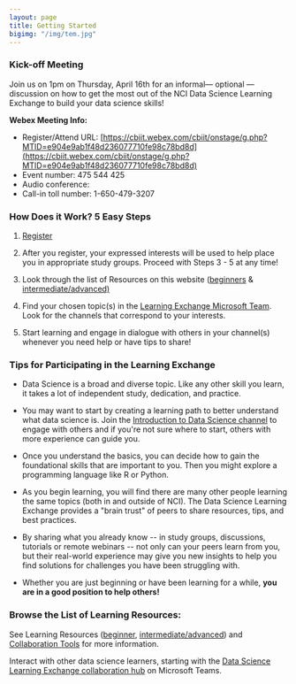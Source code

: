 ```yaml
---
layout: page
title: Getting Started
bigimg: "/img/tem.jpg"
---
```


### Kick-off Meeting

Join us on 1pm on Thursday, April 16th for an informal— optional —discussion on how to get the most out of the NCI Data Science Learning Exchange to build your data science skills!

**Webex Meeting Info:**
* Register/Attend URL: [https://cbiit.webex.com/cbiit/onstage/g.php?MTID=e904e9ab1f48d236077710fe98c78bd8d](https://cbiit.webex.com/cbiit/onstage/g.php?MTID=e904e9ab1f48d236077710fe98c78bd8d)
* Event number: 475 544 425
* Audio conference:    
* Call-in toll number: 1-650-479-3207

### How Does it Work? 5 Easy Steps

1. [Register](http://bit.ly/NCI_datascience_peer2peer)

2. After you register, your expressed interests will be used to help place you in appropriate study groups. Proceed with Steps 3 - 5 at any time!

3. Look through the list of Resources on this website ([beginners](https://cbiit.github.io/p2p-datasci/beginner-resources/)
       & [intermediate/advanced)](https://cbiit.github.io/p2p-datasci/intadv-resources/)

4. Find your chosen topic(s) in the [Learning Exchange Microsoft Team](https://bit.ly/2V1k9tj). Look for the channels that correspond to    your interests.

5. Start learning and engage in dialogue with others in your channel(s) whenever you need help or have tips to share!

### Tips for Participating in the Learning Exchange

* Data Science is a broad and diverse topic. Like any other skill you learn, it takes a lot of independent study, dedication, and practice.

* You may want to start by creating a learning path to better understand what data science is. Join the [Introduction to Data Science channel](https://teams.microsoft.com/l/channel/19%3a39940aff110c4e1589498daa01d88c07%40thread.skype/Intro%2520to%2520Data%2520Science?groupId=ac0387a5-f532-4379-a234-73eca4399e11&tenantId=14b77578-9773-42d5-8507-251ca2dc2b06) to engage with others and if you're not sure where to start, others with more experience can guide you.

* Once you understand the basics, you can decide how to gain the foundational skills that are important to you. Then you might explore a programming language like R or Python.

* As you begin learning, you will find there are many other people learning the same topics (both in and outside of NCI). The Data Science Learning Exchange provides a "brain trust" of peers to share resources, tips, and best practices.

* By sharing what you already know -- in study groups, discussions, tutorials or remote webinars -- not only can your peers learn from you, but their real-world experience may give you new insights to help you find solutions for challenges you have been struggling with.

* Whether you are just beginning or have been learning for a while, **you are in a good position to help others!**

### Browse the List of Learning Resources:

See Learning Resources ([beginner](../beginner-resources), [intermediate/advanced](../intadv-resources)) and [Collaboration Tools](https://cbiit.github.io/p2p-datasci/collabtools/) for more information.

Interact with other data science learners, starting with the [Data Science Learning Exchange collaboration hub](https://teams.microsoft.com/l/team/19%3a82c18d91721048e7a69516e155ac554a%40thread.skype/conversations?groupId=ac0387a5-f532-4379-a234-73eca4399e11&tenantId=14b77578-9773-42d5-8507-251ca2dc2b06) on Microsoft Teams.
